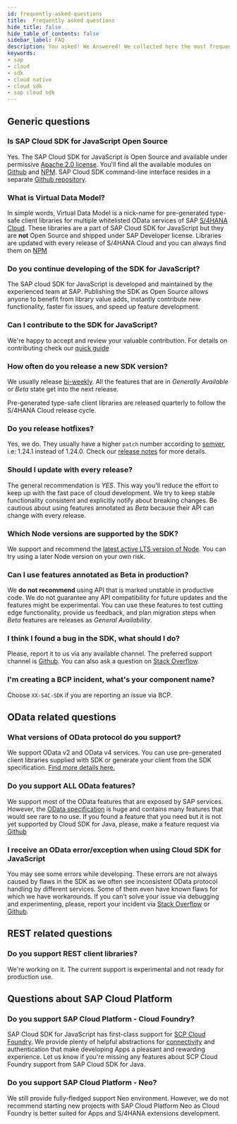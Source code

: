 ```yaml
---
id: frequently-asked-questions
title:  Frequently asked questions
hide_title: false
hide_table_of_contents: false
sidebar_label: FAQ
description: You asked! We Answered! We collected here the most frequent question about SAP Cloud SDK for JavaScript.
keywords:
- sap
- cloud
- sdk
- cloud native
- cloud sdk
- sap cloud sdk
---
```


## Generic questions ##

### Is SAP Cloud SDK for JavaScript Open Source

Yes. The SAP Cloud SDK for JavaScript is Open Source and available under permissive [Apache 2.0 license](https://www.apache.org/licenses/LICENSE-2.0). You'll find all the available modules on [Github](https://github.com/SAP/cloud-sdk) and [NPM](https://www.npmjs.com/search?q=%40sap-cloud-sdk). SAP Cloud SDK command-line interface resides in a separate [Github repository](https://github.com/sap/cloud-sdk-cli).

### What is Virtual Data Model?

In simple words, Virtual Data Model is a nick-name for pre-generated type-safe client libraries for multiple whitelisted OData services of SAP [S/4HANA Cloud](https://www.sap.com/germany/products/s4hana-erp.html). These libraries are a part of SAP Cloud SDK for JavaScript but they are **not** Open Source and shipped under SAP Developer license. Libraries are updated with every release of S/4HANA Cloud and you can always find them on [NPM](https://www.npmjs.com/search?q=%40sap%2Fcloud-sdk-vdm-*)

### Do you continue developing of the SDK for JavaScript?

The SAP cloud SDK for JavaScript is developed and maintained by the experienced team at SAP. Publishing the SDK as Open Source allows anyone to benefit from library value adds, instantly contribute new functionality, faster fix issues, and speed up feature development.

### Can I contribute to the SDK for JavaScript?

We're happy to accept and review your valuable contribution. For details on contributing check our [quick guide](https://github.com/SAP/cloud-sdk/blob/master/CONTRIBUTING.md)

### How often do you release a new SDK version?

We usually release [bi-weekly](https://github.com/SAP/cloud-sdk/releases). All the features that are in _Generally Available_ or _Beta_ state get into the next release.

Pre-generated type-safe client libraries are released quarterly to follow the S/4HANA Cloud release cycle.

### Do you release hotfixes?

Yes, we do. They usually have a higher `patch` number according to [semver](https://semver.org/), i.e: 1.24.1 instead of 1.24.0. Check our [release notes](https://github.com/SAP/cloud-sdk/releases) for more details.

### Should I update with every release?

The general recommendation is _YES_. This way you'll reduce the effort to keep up with the fast pace of cloud development. We try to keep stable functionality consistent and explicitly notify about breaking changes. Be cautious about using features annotated as _Beta_ because their API can change with every release.

### Which Node versions are supported by the SDK?

We support and recommend the [latest active LTS version of Node](https://nodejs.org/en/about/releases/). You can try using a later Node version on your own risk.

### Can I use features annotated as Beta in production?

We __do not recommend__ using API that is marked unstable in productive code. We do not guarantee any API compatibility for future updates and the features might be experimental. You can use these features to test cutting edge functionality, provide us feedback, and plan migration steps when _Beta_ features are releases as _General
Availability_.

### I think I found a bug in the SDK, what should I do?

Please, report it to us via any available channel. The preferred support channel is [Github](https://github.com/SAP/cloud-sdk/issues/new/choose). You can also ask a question on [Stack
Overflow](https://stackoverflow.com/questions/tagged/sap-cloud-sdk ).

### I'm creating a BCP incident, what's your component name?

Choose `XX-S4C-SDK` if you are reporting an issue via BCP.

## OData related questions ##

### What versions of OData protocol do you support?

We support OData v2 and OData v4 services. You can use pre-generated client libraries supplied with SDK or generate your client from the SDK specification. [Find more details here.](features/odata/overview)

### Do you support ALL OData features?

We support most of the OData features that are exposed by SAP services. However, the [OData specification](https://www.odata.org/documentation/) is huge and contains many features that would see rare to no use. If you found a feature that you need but it is not yet supported by Cloud SDK for Java, please, make a feature request via [Github](https://github.com/SAP/cloud-sdk/issues/new/choose)

### I receive an OData error/exception when using Cloud SDK for JavaScript

You may see some errors while developing. These errors are not always caused by flaws in the SDK as we often see inconsistent OData protocol handling by different services. Some of them even have known flaws for which we have workarounds. If you can't solve your issue via debugging and experimenting, please, report your incident via [Stack Overflow](https://stackoverflow.com/questions/tagged/sap-cloud-sdk ) or [Github](https://github.com/SAP/cloud-sdk/issues/new/choose).

## REST related questions ##

### Do you support REST client libraries?

We're working on it. The current support is experimental and not ready for production use.

## Questions about SAP Cloud Platform

### Do you support SAP Cloud Platform - Cloud Foundry?

SAP Cloud SDK for JavaScript has first-class support for [SCP Cloud
Foundry](https://www.sap.com/products/cloud-platform.html). We provide plenty of helpful abstractions for [connectivity](features/connectivity/destination-js-sdk) and authentication that make developing Apps a pleasant and rewarding experience. Let us know if you're missing any features about SCP Cloud Foundry support from SAP Cloud SDK for Java.

### Do you support SAP Cloud Platform - Neo?

We still provide fully-fledged support Neo environment. However, we do not recommend starting new projects with SAP Cloud Platform Neo as Cloud Foundry is better suited for Apps and S/4HANA extensions development.
